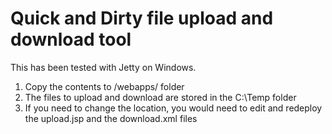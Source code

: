 # Quick and Dirty file upload and download tool

This has been tested with Jetty on Windows. 
1. Copy the contents to <jetty>/webapps/ folder 
1. The files to upload and download are stored in the C:\Temp folder
1. If you need to change the location, you would need to edit and redeploy the upload.jsp and the download.xml files
